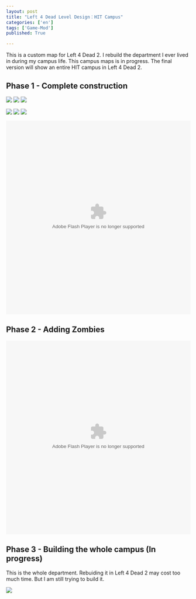 ```yaml
---
layout: post
title: "Left 4 Dead Level Design：HIT Campus"
categories: ['en']
tags: ['Game-Mod']
published: True

---
```


This is a custom map for Left 4 Dead 2. I rebuild the department I ever lived in during my campus life. 
This campus maps is in progress. The final version will show an entire HIT campus in Left 4 Dead 2.

## Phase 1 - Complete construction

![](https://ww2.sinaimg.cn/large/6d0af205jw1eyhn0utb3jj21kw16oq8j.jpg)
![](https://ww3.sinaimg.cn/large/6d0af205jw1eyhn47xsx5j20zk0m8n48.jpg)
![](https://ww4.sinaimg.cn/large/6d0af205jw1eyhn7hj9byj20zk0m8dmr.jpg)

![](https://ww2.sinaimg.cn/large/6d0af205jw1eyhn4rkad0j20zk0m8n5b.jpg)
![](https://ww1.sinaimg.cn/large/6d0af205jw1eyhn59ogguj20zk0m8thg.jpg)
![](https://ww1.sinaimg.cn/large/6d0af205jw1eyhn6yiwckj20zk0m846u.jpg)

<embed src="http://static.video.qq.com/TPout.swf?vid=c0174lzohu7&auto=0" allowFullScreen="true" quality="high" width="100%" height="530" align="middle" allowScriptAccess="always" type="application/x-shockwave-flash" />

## Phase 2 - Adding Zombies

<embed src="http://static.video.qq.com/TPout.swf?vid=p0174b5bjeo&auto=0" allowFullScreen="true" quality="high" width="100%" height="530" align="middle" allowScriptAccess="always" type="application/x-shockwave-flash" />

## Phase 3 - Building the whole campus (In progress)

This is the whole department. Rebuiding it in Left 4 Dead 2 may cost too much time. But I am still trying to build it.

![](https://ww1.sinaimg.cn/large/6d0af205jw1eyhna28nl9j20m80esq76.jpg)